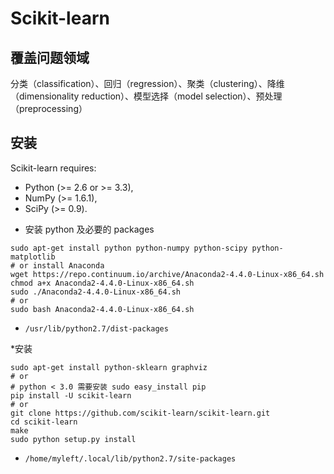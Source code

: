 # Scikit-learn

## 覆盖问题领域

分类（classification）、回归（regression）、聚类（clustering）、降维（dimensionality reduction）、模型选择（model selection）、预处理（preprocessing）

## 安装

Scikit-learn requires:

- Python (>= 2.6 or >= 3.3),
- NumPy (>= 1.6.1),
- SciPy (>= 0.9).

* 安装 python 及必要的 packages
```shell
sudo apt-get install python python-numpy python-scipy python-matplotlib
# or install Anaconda
wget https://repo.continuum.io/archive/Anaconda2-4.4.0-Linux-x86_64.sh
chmod a+x Anaconda2-4.4.0-Linux-x86_64.sh
sudo ./Anaconda2-4.4.0-Linux-x86_64.sh
# or
sudo bash Anaconda2-4.4.0-Linux-x86_64.sh
```

- `/usr/lib/python2.7/dist-packages`

*安装 
```shell
sudo apt-get install python-sklearn graphviz
# or
# python < 3.0 需要安装 sudo easy_install pip
pip install -U scikit-learn
# or
git clone https://github.com/scikit-learn/scikit-learn.git
cd scikit-learn
make
sudo python setup.py install
```

- `/home/myleft/.local/lib/python2.7/site-packages`

